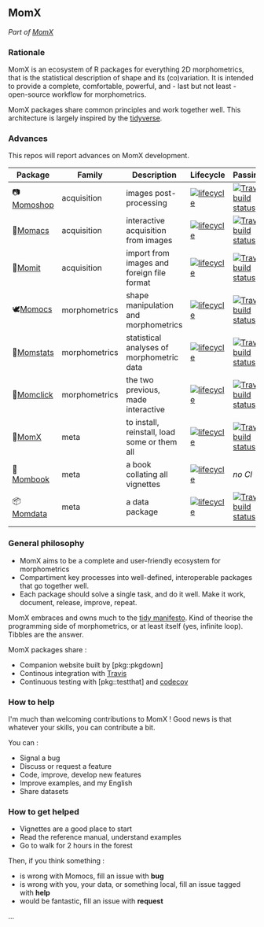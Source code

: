 
<!-- README.md is generated from README.Rmd. Please edit that file -->

## MomX

*Part of [MomX](https://momx.github.io/MomX/)*

<!--
[![lifecycle](https://img.shields.io/badge/lifecycle-experimental-orange.svg)](https://www.tidyverse.org/lifecycle/#experimental)
[![Travis build status](https://travis-ci.org/MomX/MomX.svg?branch=master)](https://travis-ci.org/MomX/MomX)
[![CRAN status](https://www.r-pkg.org/badges/version/MomX)](https://cran.r-project.org/package=MomX)
-->

### Rationale
MomX is an ecosystem of R packages for everything 2D morphometrics, that
is the statistical description of shape and its (co)variation. It is
intended to provide a complete, comfortable, powerful, and - last but
not least - open-source workflow for morphometrics.

MomX packages share common principles and work together well. This
architecture is largely inspired by the
[tidyverse](https://tidyverse.org).

### Advances

This repos will report advances on MomX development.

| Package                                                      | Family        | Description                                  | Lifecycle                                                                                                                         | Passing                                                                                                              | CRAN                                                                                                         |
|--------------------------------------------------------------|---------------|----------------------------------------------|-----------------------------------------------------------------------------------------------------------------------------------|----------------------------------------------------------------------------------------------------------------------|--------------------------------------------------------------------------------------------------------------|
| :camera:[Momoshop](https://github.com/MomX/Momoshop)         | acquisition   | images post-processing                       | [![lifecycle](https://img.shields.io/badge/lifecycle-experimental-orange.svg)](https://www.tidyverse.org/lifecycle/#experimental) | [![Travis build status](https://travis-ci.org/MomX/Momacs.svg?branch=master)](https://travis-ci.org/MomX/Momacs)     | [![CRAN status](https://www.r-pkg.org/badges/version/Momoshop)](https://cran.r-project.org/package=Momoshop) |
| :round_pushpin:[Momacs](https://github.com/MomX/Momoshop)    | acquisition   | interactive acquisition from images          | [![lifecycle](https://img.shields.io/badge/lifecycle-experimental-orange.svg)](https://www.tidyverse.org/lifecycle/#experimental) | [![Travis build status](https://travis-ci.org/MomX/Momoshop.svg?branch=master)](https://travis-ci.org/MomX/Momoshop) | [![CRAN status](https://www.r-pkg.org/badges/version/Momacs)](https://cran.r-project.org/package=Momacs)     |
| :vulcan_salute:[Momit](https://github.com/MomX/Momit)        | acquisition   | import from images and foreign file format   | [![lifecycle](https://img.shields.io/badge/lifecycle-experimental-orange.svg)](https://www.tidyverse.org/lifecycle/#experimental) | [![Travis build status](https://travis-ci.org/MomX/Momit.svg?branch=master)](https://travis-ci.org/MomX/Momit)       | [![CRAN status](https://www.r-pkg.org/badges/version/Momit)](https://cran.r-project.org/package=Momit)       |
| :dove:[Momocs](https://github.com/MomX/Momocs)               | morphometrics | shape manipulation and morphometrics         | [![lifecycle](https://img.shields.io/badge/lifecycle-experimental-orange.svg)](https://www.tidyverse.org/lifecycle/#experimental) | [![Travis build status](https://travis-ci.org/MomX/Momocs.svg?branch=master)](https://travis-ci.org/MomX/Momocs)     | [![CRAN status](https://www.r-pkg.org/badges/version/Momocs)](https://cran.r-project.org/package=Momocs)     |
| :eagle:[Momstats](https://github.com/MomX/Momstats)          | morphometrics | statistical analyses of morphometric data    | [![lifecycle](https://img.shields.io/badge/lifecycle-experimental-orange.svg)](https://www.tidyverse.org/lifecycle/#experimental) | [![Travis build status](https://travis-ci.org/MomX/Momstats.svg?branch=master)](https://travis-ci.org/MomX/Momstats) | [![CRAN status](https://www.r-pkg.org/badges/version/Momstats)](https://cran.r-project.org/package=Momstats) |
| :hatching_chick:[Momclick](https://github.com/MomX/Momclick) | morphometrics | the two previous, made interactive           | [![lifecycle](https://img.shields.io/badge/lifecycle-experimental-orange.svg)](https://www.tidyverse.org/lifecycle/#experimental) | [![Travis build status](https://travis-ci.org/MomX/Momclick.svg?branch=master)](https://travis-ci.org/MomX/Momclick) | [![CRAN status](https://www.r-pkg.org/badges/version/Momclick)](https://cran.r-project.org/package=Momclick) |
| :ring:[MomX](https://github.com/MomX/MomX)                   | meta          | to install, reinstall, load some or them all | [![lifecycle](https://img.shields.io/badge/lifecycle-experimental-orange.svg)](https://www.tidyverse.org/lifecycle/#experimental) | [![Travis build status](https://travis-ci.org/MomX/MomX.svg?branch=master)](https://travis-ci.org/MomX/MomX)         | [![CRAN status](https://www.r-pkg.org/badges/version/MomX)](https://cran.r-project.org/package=MomX)         |
| :blue_book:[Mombook](https://github.com/MomX/Mombook)        | meta          | a book collating all vignettes               | [![lifecycle](https://img.shields.io/badge/lifecycle-experimental-orange.svg)](https://www.tidyverse.org/lifecycle/#experimental) | _no CI_                                                                                                              | _not for CRAN_                                                                                               |
| :package:[Momdata](https://github.com/MomX/Momdata)          | meta          | a data package                               | [![lifecycle](https://img.shields.io/badge/lifecycle-experimental-orange.svg)](https://www.tidyverse.org/lifecycle/#experimental) | [![Travis build status](https://travis-ci.org/MomX/Momdata.svg?branch=master)](https://travis-ci.org/MomX/Momdata)   | _not for CRAN_                                                                                               |
|                                                              |               |                                              |                                                                                                                                   |                                                                                                                      |                                                                                                              |



### General philosophy
* MomX aims to be a complete and user-friendly ecosystem for morphometrics
* Compartiment key processes into well-defined, interoperable packages that go together well.
* Each package should solve a single task, and do it well. Make it work, document, release, improve, repeat.

MomX embraces and owns much to the [tidy manifesto](https://cran.r-project.org/web/packages/tidyverse/vignettes/manifesto.html). Kind of theorise the programming side of morphometrics, or at least itself (yes, infinite loop). Tibbles are the answer.

MomX packages share :
* Companion website built by [pkg::pkgdown]
* Continous integration with [Travis](travis-ci.org/)
* Continuous testing with [pkg::testthat] and [codecov](https://codecov.io)




### How to help
I'm much than welcoming contributions to MomX ! Good news is that whatever your skills, you can contribute a bit.

You can :

 * Signal a bug 
 * Discuss or request a feature
 * Code, improve, develop new features
 * Improve examples, and my English
 * Share datasets

### How to get helped
* Vignettes are a good place to start
* Read the reference manual, understand examples
* Go to walk for 2 hours in the forest

Then, if you think something :

* is wrong with Momocs, fill an issue with __bug__
* is wrong with you, your data, or something local, fill an issue tagged with __help__
* would be fantastic, fill an issue with __request__

...


<!-- Core MomX currently includes:

  - **[MomX](https://momx.github.io/MomX/)**: make it easy to
    install/load/update all MomX packages
  - **[Momacs](https://github.com/MomX/Momacs)**: acquisition of
    morphometrics data
  - **[Momit](http://momx.github.io/Momit/)**: morphometrics data
    conversion and exchange
  - **[Momocs](http://momx.github.io/Momocs/)**: the mothership of MomX,
    complete 2D morphometrics toolbox from shapes and collections of
    shapes
  - **[Momecs](http://momx.github.io/Momecs/)**: multivariate analyses
    for multivariate data, notably morphometrics

You can follow their development/status
below:

| Package | Lifecycle                                                                                                                         | Travis                                                                                                              | CRAN                                                                                                         | Website                                               |
| ------- | --------------------------------------------------------------------------------------------------------------------------------- | ------------------------------------------------------------------------------------------------------------------- | ------------------------------------------------------------------------------------------------------------ | ----------------------------------------------------- |
| MomX    | [![lifecycle](https://img.shields.io/badge/lifecycle-experimental-orange.svg)](https://www.tidyverse.org/lifecycle/#experimental) | [![Travis build status](https://travis-ci.org/MomX/MomX.svg?branch=master)](https://travis-ci.org/MomX/MomX)        | [![CRAN status](https://www.r-pkg.org/badges/version/MomX)](https://cran.r-project.org/package=MomX)         | [MomX.github.io/MomX](http://momx.github.io/MomX)     |
| Momacs  | [![lifecycle](https://img.shields.io/badge/lifecycle-experimental-orange.svg)](https://www.tidyverse.org/lifecycle/#experimental) | [![Travis build status](https://travis-ci.org/MomX/Momacs.svg?branch=master)](https://travis-ci.org/MomX/Momacs)    | [![CRAN status](https://www.r-pkg.org/badges/version/Momacs)](https://cran.r-project.org/package=Momacs)     | <https://github.com/MomX/Momacs>                      |
| Momit   | [![lifecycle](https://img.shields.io/badge/lifecycle-experimental-orange.svg)](https://www.tidyverse.org/lifecycle/#experimental) | [![Travis build status](https://travis-ci.org/MomX/Momit.svg?branch=master)](https://travis-ci.org/MomX/Momit)      | [![CRAN status](https://www.r-pkg.org/badges/version/Momit)](https://cran.r-project.org/package=Momit)       | [MomX.github.io/Momit](http://momx.github.io/Momit)   |
| Momocs  | [![lifecycle](https://img.shields.io/badge/lifecycle-maturing-blue.svg)](https://www.tidyverse.org/lifecycle/#maturing)           | [![Travis-CI Build Status](https://travis-ci.org/MomX/Momocs.svg?branch=master)](https://travis-ci.org/MomX/Momocs) | [![CRAN Status Badge](http://www.r-pkg.org/badges/version/Momocs)](http://cran.r-project.org/package=Momocs) | [MomX.github.io/Momocs](http://momx.github.io/Momocs) |
| Momecs  | [![lifecycle](https://img.shields.io/badge/lifecycle-experimental-orange.svg)](https://www.tidyverse.org/lifecycle/#experimental) | [![Travis build status](https://travis-ci.org/MomX/Momecs.svg?branch=master)](https://travis-ci.org/MomX/Momecs)    | [![CRAN status](https://www.r-pkg.org/badges/version/Momecs)](https://cran.r-project.org/package=Momecs)     | [MomX.github.io/Momecs](http://momx.github.io/Momecs) |

Other protypic MomX packages
follows:

| Package  | Lifecycle                                                                                                                         | Travis                                                                                                             | CRAN                                                                                                       | Website                                                 |
| -------- | --------------------------------------------------------------------------------------------------------------------------------- | ------------------------------------------------------------------------------------------------------------------ | ---------------------------------------------------------------------------------------------------------- | ------------------------------------------------------- |
| Momfarm  | [![lifecycle](https://img.shields.io/badge/lifecycle-experimental-orange.svg)](https://www.tidyverse.org/lifecycle/#experimental) | [![Travis build status](https://travis-ci.org/MomX/Momfarm.svg?branch=master)](https://travis-ci.org/MomX/Momfarm) | [![CRAN status](https://www.r-pkg.org/badges/version/Momfarm)](https://cran.r-project.org/package=Momfarm) | [MomX.github.io/Momfarm](http://momx.github.io/Momfarm) |
| Momoshop | [![lifecycle](https://img.shields.io/badge/lifecycle-experimental-orange.svg)](https://www.tidyverse.org/lifecycle/#experimental) | soon                                                                                                               | soon                                                                                                       | soon                                                    |

### Installation

The (future) released version will be installable from
[CRAN](https://CRAN.R-project.org/package=MomX) with:

``` r
install.packages("MomX")
```

But, so far, and for all MomX packages, I strongly recommend (and
typically only support) using the development version that can be
installed from GitHub with:

``` r
# install.packages("devtools")
devtools::install_github("MomX/MomX")
```

Then, all MomX packages (only Momocs so far) will be loadable with a
single call to:

``` r
library(MomX)
#> ────────────────────────────────────────────  Attaching MomX packages  ─────────────────────────────────────────── 
#> → Momocs     1.2.9.1      
#> → Momecs     0.1.0    
#> ──────────────────────────────────────────────────────── ✔ ───────────────────────────────────────────────────────
```

MomX packages can be attached, detached, updated from CRAN, updated from
[GitHub](http://github.com/MomX) with:

``` r
MomX_attach()        # equivalent to: library(MomX)
MomX_detach()
MomX_update_cran()
MomX_update_github()
```

-->

